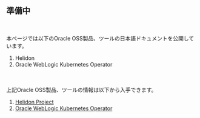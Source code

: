 ## 準備中
<br />

本ページでは以下のOracle OSS製品、ツールの日本語ドキュメントを公開しています。
<br />

1. Helidon
2. Oracle WebLogic Kubernetes Operator
<br />
<br />
上記Oracle OSS製品、ツールの情報は以下から入手できます。
<br />

1. [Helidon Project](https://helidon.io)
2. [Oracle WebLogic Kubernetes Operator](https://oracle.github.io/weblogic-kubernetes-operator/)
<br />
<br />
<br />
<br />
<br />
<br />
<br />
<br />
<br />
<br />
<br />
<br />
